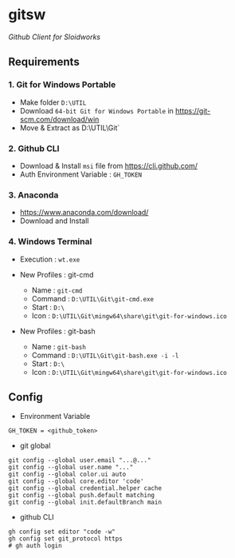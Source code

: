 # gitsw

_Github Client for Sloidworks_

## Requirements

### 1. Git for Windows Portable
* Make folder `D:\UTIL`
* Download `64-bit Git for Windows Portable` in https://git-scm.com/download/win 
* Move & Extract as D:\UTIL\Git`

### 2. Github CLI
* Download  & Install `msi` file from https://cli.github.com/
* Auth Environment Variable : `GH_TOKEN`

### 3. Anaconda
* https://www.anaconda.com/download/
* Download and Install

### 4. Windows Terminal
* Execution : `wt.exe`
* New Profiles : git-cmd
  - Name : `git-cmd`
  - Command : `D:\UTIL\Git\git-cmd.exe`
  - Start : `D:\`
  - Icon : `D:\UTIL\Git\mingw64\share\git\git-for-windows.ico`

* New Profiles : git-bash
  - Name : `git-bash`
  - Command : `D:\UTIL\Git\git-bash.exe -i -l`
  - Start : `D:\`
  - Icon : `D:\UTIL\Git\mingw64\share\git\git-for-windows.ico`


## Config

* Environment Variable

```
GH_TOKEN = <github_token>
```

* git global

```
git config --global user.email "...@..."
git config --global user.name "..."
git config --global color.ui auto
git config --global core.editor 'code'
git config --global credential.helper cache
git config --global push.default matching
git config --global init.defaultBranch main
```

* github CLI

```
gh config set editor "code -w"
gh config set git_protocol https
# gh auth login
```

